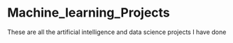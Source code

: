 # Machine_learning_Projects
These are all the artificial intelligence and data science projects I have done
